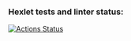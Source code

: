 ### Hexlet tests and linter status:
[![Actions Status](https://github.com/Ray-Garraty/frontend-project-lvl4/workflows/hexlet-check/badge.svg)](https://github.com/Ray-Garraty/frontend-project-lvl4/actions)